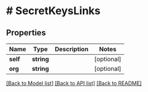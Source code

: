 # # SecretKeysLinks

## Properties

Name | Type | Description | Notes
------------ | ------------- | ------------- | -------------
**self** | **string** |  | [optional] 
**org** | **string** |  | [optional] 

[[Back to Model list]](../../README.md#documentation-for-models) [[Back to API list]](../../README.md#documentation-for-api-endpoints) [[Back to README]](../../README.md)


